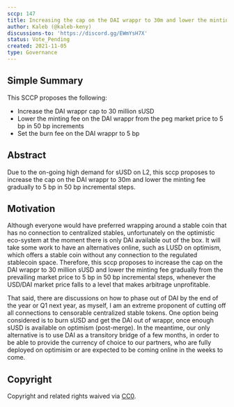 ```yaml
---
sccp: 147
title: Increasing the cap on the DAI wrappr to 30m and lower the minting fee on DAI to 5 bp
author: Kaleb (@kaleb-keny)
discussions-to: 'https://discord.gg/EWmYsH7X'
status: Vote_Pending
created: 2021-11-05
type: Governance
---
```


## Simple Summary
<!--"If you can't explain it simply, you don't understand it well enough." Provide a simplified and layman-accessible explanation of the SCCP.-->

This SCCP proposes the following:
- Increase the DAI wrappr cap to 30 million sUSD
- Lower the minting fee on the DAI wrappr from the peg market price to 5 bp in 50 bp increments 
- Set the burn fee on the DAI wrappr to 5 bp

## Abstract
<!--A short (~200 word) description of the variable change proposed.-->

Due to the on-going high demand for sUSD on L2, this sccp proposes to increase the cap on the DAI wrappr to 30m and lower the minting fee gradually to 5 bp in 50 bp incremental steps.

## Motivation
<!--The motivation is critical for SCCPs that want to update variables within Synthetix. It should clearly explain why the existing variable is not incentive aligned. SCCP submissions without sufficient motivation may be rejected outright.-->

Although everyone would have preferred wrapping around a stable coin that has no connection to centralized stables, unfortunately on the optimistic eco-system at the moment there is only DAI available out of the box. It will take some work to have an alternatives online, such as LUSD on optimism, which offers a stable coin without any connection to the regulated stablecoin space. Therefore, this sccp proposes to increase the cap on the DAI wrappr to 30 million sUSD and lower the minting fee gradually from the prevailing market price to 5 bp in 50 bp incremental steps, whenever the USD/DAI market price falls to a level that makes arbitrage unprofitable.

That said, there are discussions on how to phase out of DAI by the end of the year or Q1 next year, as myself, I am an extreme proponent of cutting off all connections to censorable centralized stable tokens. One option being considered is to burn sUSD and get the DAI out of wrappr, once enough sUSD is available on optimism (post-merge). In the meantime, our only alternative is to use DAI as a transitory bridge of a few months, in order to be able to provide the currency of choice to our partners, who are fully deployed on optimisim or are expected to be coming online in the weeks to come.

## Copyright
Copyright and related rights waived via [CC0](https://creativecommons.org/publicdomain/zero/1.0/).